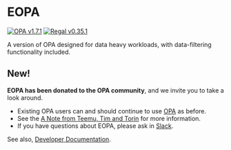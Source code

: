 # EOPA

[![OPA v1.7.1](https://img.shields.io/endpoint?url=https://openpolicyagent.org/badge-endpoint/v1.7.1)](https://github.com/open-policy-agent/opa/releases/tag/v1.7.1)
[![Regal v0.35.1](https://img.shields.io/github/v/release/open-policy-agent/regal?filter=v0.35.1&label=Regal)](https://github.com/open-policy-agent/regal/releases/tag/v0.35.1)

A version of OPA designed for data heavy workloads, with data-filtering functionality included.

## New!

**EOPA has been donated to the OPA community**, and we invite you to take a look around.

- Existing OPA users can and should continue to use [OPA](https://github.com/open-policy-agent/opa) as before.
- See the [A Note from Teemu, Tim and Torin](https://blog.openpolicyagent.org/note-from-teemu-tim-and-torin-to-the-open-policy-agent-community-2dbbfe494371)
  for more information.
- If you have questions about EOPA, please ask in [Slack](http://slack.openpolicyagent.org/).

See also, [Developer Documentation](./DEVELOPMENT.md).
